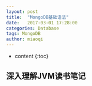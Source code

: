 ```yaml
---
layout: post
title:  "MongoDB基础语法"
date:   2017-03-01 17:28:00
categories: Database
tags: MongoDB
author: miaoqi
---
```


* content
{:toc}

## 深入理解JVM读书笔记
    
    
    
    
    